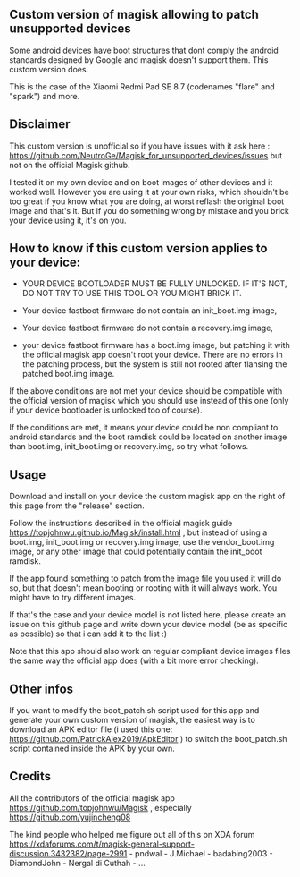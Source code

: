 ## Custom version of magisk allowing to patch unsupported devices

Some android devices have boot structures that dont comply the android standards designed by Google and magisk doesn't support them. This custom version does.

This is the case of the Xiaomi Redmi Pad SE 8.7 (codenames "flare" and "spark") and more.

## Disclaimer

This custom version is unofficial so if you have issues with it ask here : https://github.com/NeutroGe/Magisk_for_unsupported_devices/issues but not on the official Magisk github.

I tested it on my own device and on boot images of other devices and it worked well. However you are using it at your own risks, which shouldn't be too great if you know what you are doing, at worst reflash the original boot image and that's it. But if you do something wrong by mistake and you brick your device using it, it's on you.

## How to know if this custom version applies to your device:

 - YOUR DEVICE BOOTLOADER MUST BE FULLY UNLOCKED. IF IT'S NOT, DO NOT TRY TO USE THIS TOOL OR YOU MIGHT BRICK IT.

 - Your device fastboot firmware do not contain an init_boot.img image,

 - Your device fastboot firmware do not contain a recovery.img image,

 - your device fastboot firmware has a boot.img image, but patching it with the official magisk app doesn't root your device. There are no errors in the patching process, but the system is still not rooted after flahsing the patched boot.img image.

If the above conditions are not met your device should be compatible with the official version of magisk which you should use instead of this one (only if your device bootloader is unlocked too of course).

If the conditions are met, it means your device could be non compliant to android standards and the boot ramdisk could be located on another image than boot.img, init_boot.img or recovery.img, so try what follows.

## Usage

Download and install on your device the custom magisk app on the right of this page from the "release" section.

Follow the instructions described in the official magisk guide https://topjohnwu.github.io/Magisk/install.html , but instead of using a boot.img, init_boot.img or recovery.img image, use the vendor_boot.img image, or any other image that could potentially contain the init_boot ramdisk.

If the app found something to patch from the image file you used it will do so, but that doesn't mean booting or rooting with it will always work. You might have to try different images.

If that's the case and your device model is not listed here, please create an issue on this github page and write down your device model (be as specific as possible) so that i can add it to the list :)

Note that this app should also work on regular compliant device images files the same way the official app does (with a bit more error checking).

## Other infos

If you want to modify the boot_patch.sh script used for this app and generate your own custom version of magisk, the easiest way is to download an APK editor file (i used this one: https://github.com/PatrickAlex2019/ApkEditor ) to switch the boot_patch.sh script contained inside the APK by your own.

## Credits

All the contributors of the official magisk app https://github.com/topjohnwu/Magisk , especially https://github.com/yujincheng08

The kind people who helped me figure out all of this on XDA forum https://xdaforums.com/t/magisk-general-support-discussion.3432382/page-2991  - pndwal - J.Michael - badabing2003 - DiamondJohn - Nergal di Cuthah - ...
